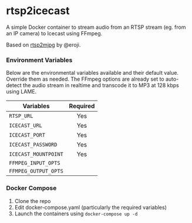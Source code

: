 # rtsp2icecast

A simple Docker container to stream audio from an RTSP stream (eg. from an IP camera) to Icecast using FFmpeg. 

Based on [rtsp2mjpg](https://github.com/eroji/rtsp2mjpg) by @eroji. 

### Environment Variables

Below are the environmental variables available and their default value. Override them as needed. The FFmpeg options are already set to auto-detect the audio stream in realtime and transcode it to MP3 at 128 kbps using LAME. 

| Variables            | Required |
|----------------------|:--------:|
| `RTSP_URL`           | Yes      |
| `ICECAST_URL`        | Yes      |
| `ICECAST_PORT`       | Yes      |
| `ICECAST_PASSWORD`   | Yes      |
| `ICECAST_MOUNTPOINT` | Yes      |
| `FFMPEG_INPUT_OPTS`  |          |
| `FFMPEG_OUTPUT_OPTS` |          |


### Docker Compose

1. Clone the repo
2. Edit docker-compose.yaml (particularly the required variables)
3. Launch the containers using `docker-compose up -d`
